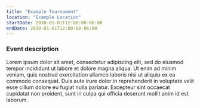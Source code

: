 ```yaml
---
title: "Example Tournament"
location: "Example Location"
startDate: 2030-01-01T12:00:00-06:00
endDate: 2030-01-01T12:00:00-06:00
---
```


### Event description
Lorem ipsum dolor sit amet, consectetur adipiscing elit, sed do eiusmod tempor incididunt ut labore et dolore magna aliqua. Ut enim ad minim veniam, quis nostrud exercitation ullamco laboris nisi ut aliquip ex ea commodo consequat. Duis aute irure dolor in reprehenderit in voluptate velit esse cillum dolore eu fugiat nulla pariatur. Excepteur sint occaecat cupidatat non proident, sunt in culpa qui officia deserunt mollit anim id est laborum.
